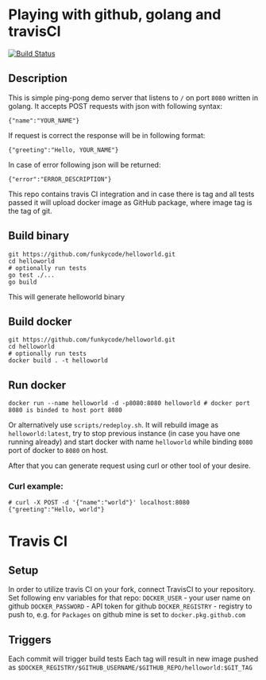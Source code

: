 # Playing with github, golang and travisCI

[![Build Status](https://travis-ci.org/funkycode/helloworld.svg?branch=master)](https://travis-ci.org/funkycode/helloworld)

## Description

This is simple ping-pong demo server that listens to `/` on port `8080` written in golang.
It accepts POST requests with json with following syntax:
```
{"name":"YOUR_NAME"}
```
If request is correct the response will be in following format:
```
{"greeting":"Hello, YOUR_NAME"}
```
In case of error following json will be returned:
```
{"error":"ERROR_DESCRIPTION"}
```
This repo contains travis CI integration and in case there is tag and all tests passed it will upload docker image as GitHub package, where image tag is the tag of git.

## Build binary
```
git https://github.com/funkycode/helloworld.git
cd helloworld
# optionally run tests
go test ./...
go build 
```
This will generate helloworld binary

## Build docker
```
git https://github.com/funkycode/helloworld.git
cd helloworld
# optionally run tests
docker build . -t helloworld
```
## Run docker
```
docker run --name helloworld -d -p8080:8080 helloworld # docker port 8080 is binded to host port 8080
```
Or alternatively use `scripts/redeploy.sh`. It will rebuild image as `helloworld:latest`, try to stop previous instance (in case you have one running already) and start docker with name `helloworld` while binding `8080` port of docker to `8080` on host.

After that you can generate request using curl or other tool of your desire.
### Curl example:
```
# curl -X POST -d '{"name":"world"}' localhost:8080
{"greeting":"Hello, world"}
```

# Travis CI

## Setup
In order to utilize travis CI on your fork, connect TravisCI to your repository.
Set following env variables for that repo:
`DOCKER_USER` - your user name on github
`DOCKER_PASSWORD` - API token for github
`DOCKER_REGISTRY` - registry to push to, e.g. for `Packages` on github mine is set to `docker.pkg.github.com`

## Triggers
Each commit will trigger build tests
Each tag will result in new image pushed as 
```$DOCKER_REGISTRY/$GITHUB_USERNAME/$GITHUB_REPO/helloworld:$GIT_TAG```